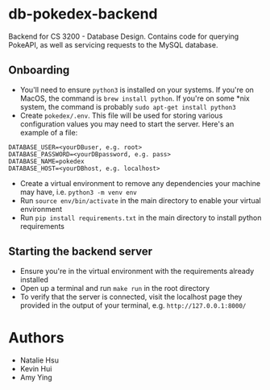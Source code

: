 # db-pokedex-backend

Backend for CS 3200 - Database Design. Contains code for querying PokeAPI, as well as servicing requests to the MySQL database.

## Onboarding

- You'll need to ensure `python3` is installed on your systems. If you're on MacOS, the command is `brew install python`. If you're on some *nix system, the command is probably `sudo apt-get install python3`
- Create `pokedex/.env`. This file will be used for storing various configuration values you may need to start the server. Here's an example of a file:
```
DATABASE_USER=<yourDBuser, e.g. root>
DATABASE_PASSWORD=<yourDBpassword, e.g. pass>
DATABASE_NAME=pokedex
DATABASE_HOST=<yourDBhost, e.g. localhost>
```
- Create a virtual environment to remove any dependencies your machine may have, i.e. `python3 -m venv env`
- Run `source env/bin/activate` in the main directory to enable your virtual environment
- Run `pip install requirements.txt` in the main directory to install python requirements

## Starting the backend server
- Ensure you're in the virtual environment with the requirements already installed
- Open up a terminal and run `make run` in the root directory
- To verify that the server is connected, visit the localhost page they provided in the output of your terminal, e.g. `http://127.0.0.1:8000/`

# Authors
- Natalie Hsu
- Kevin Hui
- Amy Ying